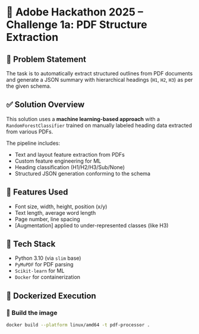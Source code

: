 # 🧠 Adobe Hackathon 2025 – Challenge 1a: PDF Structure Extraction

## 📌 Problem Statement
The task is to automatically extract structured outlines from PDF documents and generate a JSON summary with hierarchical headings (`H1`, `H2`, `H3`) as per the given schema.

## ✅ Solution Overview
This solution uses a **machine learning-based approach** with a `RandomForestClassifier` trained on manually labeled heading data extracted from various PDFs.

The pipeline includes:
- Text and layout feature extraction from PDFs
- Custom feature engineering for ML
- Heading classification (H1/H2/H3/Sub/None)
- Structured JSON generation conforming to the schema

## 🧪 Features Used
- Font size, width, height, position (x/y)
- Text length, average word length
- Page number, line spacing
- [Augmentation] applied to under-represented classes (like H3)

## 🧰 Tech Stack
- Python 3.10 (via `slim` base)
- `PyMuPDF` for PDF parsing
- `Scikit-learn` for ML
- `Docker` for containerization

## 🐳 Dockerized Execution

### 🔧 Build the image
```bash
docker build --platform linux/amd64 -t pdf-processor .
